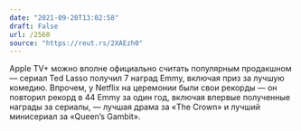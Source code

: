 ```yaml
---
date: "2021-09-20T13:02:58"
draft: False
url: /2560
source: "https://reut.rs/2XAEzh0"
---
```


Apple TV+ можно вполне официально считать популярным продакшном — сериал Ted Lasso получил 7 наград Emmy, включая приз за лучшую комедию. Впрочем, у Netflix на церемонии были свои рекорды — он повторил рекорд в 44 Emmy за один год, включая впервые полученные награды за сериалы, — лучшая драма за «The Crown» и лучший минисериал за «Queen’s Gambit».
